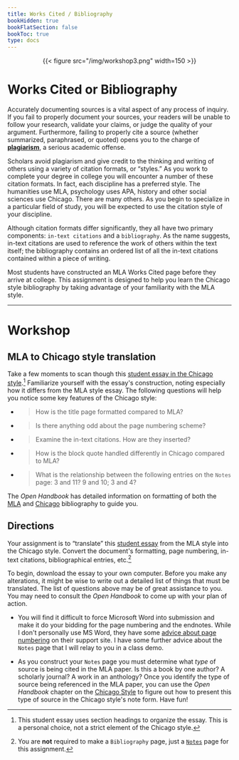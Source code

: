 ```yaml
---
title: Works Cited / Bibliography
bookHidden: true
bookFlatSection: false
bookToc: true
type: docs
---
```


<div style="text-align:center">{{< figure src="/img/workshop3.png" width=150 >}}</div>

# Works Cited or Bibliography

Accurately documenting sources is a vital aspect of any process of inquiry. If you fail to properly document your sources, your readers will be unable to follow your research, validate your claims, or judge the quality of your argument. Furthermore, failing to properly cite a source (whether summarized, paraphrased, or quoted) opens you to the charge of [**plagiarism**](/resources/open-handbook/chapter-10/), a serious academic offense.

Scholars avoid plagiarism and give credit to the thinking and writing of others using a variety of citation formats, or “styles.” As you work to complete your degree in college you will encounter a number of these citation formats. In fact, each discipline has a preferred style. The humanities use MLA, psychology uses APA, history and other social sciences use Chicago. There are many others. As you begin to specialize in a particular field of study, you will be expected to use the citation style of your discipline. 

Although citation formats differ significantly, they all have two primary components: `in-text citations` and a `bibliography`. As the name suggests, in-text citations are used to reference the work of others within the text itself; the bibliography contains an ordered list of all the in-text citations contained within a piece of writing.

Most students have constructed an MLA Works Cited page before they arrive at college. This assignment is designed to help you learn the Chicago style bibliography by taking advantage of your familiarity with the MLA style. 

---

# Workshop

## MLA to Chicago style translation

Take a few moments to scan though this [student essay in the Chicago style](/docs/student-chi-essay.pdf).[^1] Familiarize yourself with the essay's construction, noting especially how it differs from the MLA style essay. The following questions will help you notice some key features of the Chicago style:

- >[<i class="fas fa-circle"></i>]() How is the title page formatted compared to MLA?

- >[<i class="fas fa-circle"></i>]() Is there anything odd about the page numbering scheme?

- >[<i class="fas fa-circle"></i>]() Examine the in-text citations. How are they inserted?

- >[<i class="fas fa-circle"></i>]() How is the block quote handled differently in Chicago compared to MLA?

- >[<i class="fas fa-circle"></i>]() What is the relationship between the following entries on the `Notes` page: 3 and 11? 9 and 10; 3 and 4?  


The *Open Handbook* has detailed information on formatting of both the [MLA](https://no-silo.com/resources/open-handbook/chapter-11-mla/) and [Chicago](https://no-silo.com/resources/open-handbook/chapter-11-chi/) bibliography to guide you. 

## Directions

Your assignment is to “translate” this [student essay](/docs/egoist-mla-student.doc) from the MLA style into the Chicago style. Convert the document's formatting, page numbering, in-text citations, bibliographical entries, etc.[^2] 

To begin, download the essay to your own computer. Before you make any alterations, it might be wise to write out a detailed list of things that must be translated. The list of questions above may be of great assistance to you. You may need to consult the *Open Handbook* to come up with your plan of action.

- You will find it difficult to force Microsoft Word into submission and make it do your bidding for the page numbering and the endnotes. While I don't personally use MS Word, they have some [advice about page numbering](https://support.microsoft.com/en-us/office/start-page-numbering-later-in-your-document-c73e3d55-d722-4bd0-886e-0b0bd0eb3f02) on their support site. I have some further advice about the `Notes` page that I will relay to you in a class demo.

- As you construct your `Notes` page you must determine what *type* of source is being cited in the MLA paper. Is this a book by one author? A scholarly journal? A work in an anthology? Once you identify the type of source being referenced in the MLA paper, you can use the *Open Handbook* chapter on the [Chicago Style](https://no-silo.com/resources/open-handbook/chapter-11-chi/) to figure out how to present this type of source in the Chicago style's note form. Have fun! 

[^1]: This student essay uses section headings to organize the essay. This is a personal choice, not a strict element of the Chicago style.
[^2]: You are **not** required to make a `Bibliography` page, just a [`Notes`](/resources/open-handbook/chapter-11-chi/#chicago-notes-page-formatting) page for this assignment.

<!---
<i class="fa fa-cloud-upload-alt"></i> [Submit this assignment to Canvas](https://canvas.dartmouth.edu)
--->


